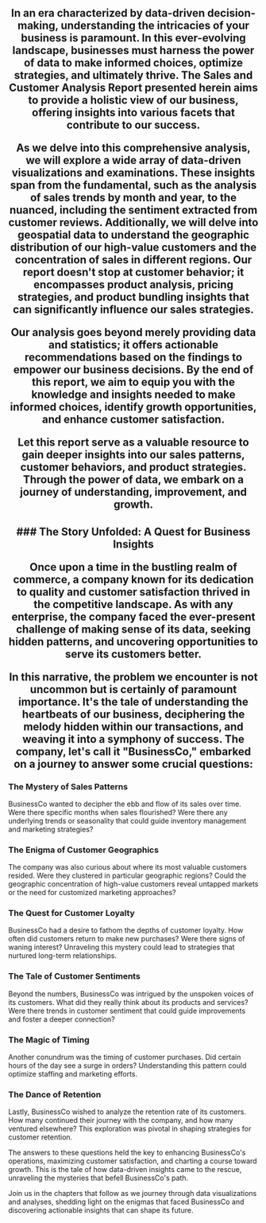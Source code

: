<h1 align='center' Sales-and-Customer-Analysis-Report
</h1>
  
<h2 align='center' Introduction
</h2>
  
In an era characterized by data-driven decision-making, understanding the intricacies of your business is paramount. In this ever-evolving landscape, businesses must harness the power of data to make informed choices, optimize strategies, and ultimately thrive. The Sales and Customer Analysis Report presented herein aims to provide a holistic view of our business, offering insights into various facets that contribute to our success.

As we delve into this comprehensive analysis, we will explore a wide array of data-driven visualizations and examinations. These insights span from the fundamental, such as the analysis of sales trends by month and year, to the nuanced, including the sentiment extracted from customer reviews. Additionally, we will delve into geospatial data to understand the geographic distribution of our high-value customers and the concentration of sales in different regions. Our report doesn't stop at customer behavior; it encompasses product analysis, pricing strategies, and product bundling insights that can significantly influence our sales strategies.

Our analysis goes beyond merely providing data and statistics; it offers actionable recommendations based on the findings to empower our business decisions. By the end of this report, we aim to equip you with the knowledge and insights needed to make informed choices, identify growth opportunities, and enhance customer satisfaction.

Let this report serve as a valuable resource to gain deeper insights into our sales patterns, customer behaviors, and product strategies. Through the power of data, we embark on a journey of understanding, improvement, and growth.
<h2 align='center' Problem Statement
  </h2>
### The Story Unfolded: A Quest for Business Insights

Once upon a time in the bustling realm of commerce, a company known for its dedication to quality and customer satisfaction thrived in the competitive landscape. As with any enterprise, the company faced the ever-present challenge of making sense of its data, seeking hidden patterns, and uncovering opportunities to serve its customers better.

In this narrative, the problem we encounter is not uncommon but is certainly of paramount importance. It's the tale of understanding the heartbeats of our business, deciphering the melody hidden within our transactions, and weaving it into a symphony of success. The company, let's call it "BusinessCo," embarked on a journey to answer some crucial questions:

### The Mystery of Sales Patterns

BusinessCo wanted to decipher the ebb and flow of its sales over time. Were there specific months when sales flourished? Were there any underlying trends or seasonality that could guide inventory management and marketing strategies?

### The Enigma of Customer Geographics

The company was also curious about where its most valuable customers resided. Were they clustered in particular geographic regions? Could the geographic concentration of high-value customers reveal untapped markets or the need for customized marketing approaches?

### The Quest for Customer Loyalty

BusinessCo had a desire to fathom the depths of customer loyalty. How often did customers return to make new purchases? Were there signs of waning interest? Unraveling this mystery could lead to strategies that nurtured long-term relationships.

### The Tale of Customer Sentiments

Beyond the numbers, BusinessCo was intrigued by the unspoken voices of its customers. What did they really think about its products and services? Were there trends in customer sentiment that could guide improvements and foster a deeper connection?

### The Magic of Timing

Another conundrum was the timing of customer purchases. Did certain hours of the day see a surge in orders? Understanding this pattern could optimize staffing and marketing efforts.

### The Dance of Retention

Lastly, BusinessCo wished to analyze the retention rate of its customers. How many continued their journey with the company, and how many ventured elsewhere? This exploration was pivotal in shaping strategies for customer retention.

The answers to these questions held the key to enhancing BusinessCo's operations, maximizing customer satisfaction, and charting a course toward growth. This is the tale of how data-driven insights came to the rescue, unraveling the mysteries that befell BusinessCo's path.

Join us in the chapters that follow as we journey through data visualizations and analyses, shedding light on the enigmas that faced BusinessCo and discovering actionable insights that can shape its future.
